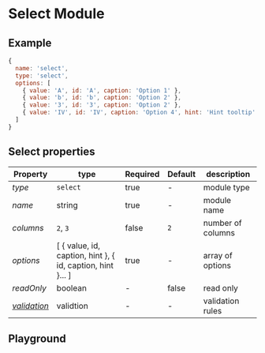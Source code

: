 
# Select Module

## Example
```jsx
{
  name: 'select',
  type: 'select',
  options: [
    { value: 'A', id: 'A', caption: 'Option 1' },
    { value: 'b', id: 'b', caption: 'Option 2' },
    { value: '3', id: '3', caption: 'Option 2' },
    { value: 'IV', id: 'IV', caption: 'Option 4', hint: 'Hint tooltip' },
  ]
}
```

## Select properties

| Property       | type           | Required | Default | description  |
| -------------- | -------------- | -------- | --------| ------------ |
| *type*         | `select`       | true     | -       | module type  |
| *name*         | string         | true     | -       | module name  |
| *columns*      | `2`, `3`       | false    | `2`     | number of columns  |
| *options*      | [ { value, id, caption, hint }, { id, caption, hint }... ]   | true   | -     | array of options   |
| *readOnly*     | boolean        | -        | false   | read only    |
| *[validation](https://gemsorg.github.io/gems-components/?selectedKind=Form%20Builder&selectedStory=Validation)*  | validtion | - | - | validation rules |

## Playground

